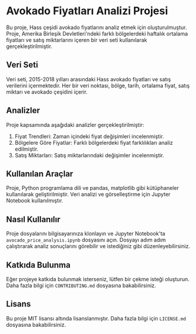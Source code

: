 # Avokado Fiyatları Analizi Projesi

Bu proje, Hass çeşidi avokado fiyatlarını analiz etmek için oluşturulmuştur. Proje, Amerika Birleşik Devletleri'ndeki farklı bölgelerdeki haftalık ortalama fiyatları ve satış miktarlarını içeren bir veri seti kullanılarak gerçekleştirilmiştir.

## Veri Seti

Veri seti, 2015-2018 yılları arasındaki Hass avokado fiyatları ve satış verilerini içermektedir. Her bir veri noktası, bölge, tarih, ortalama fiyat, satış miktarı ve avokado çeşidini içerir.

## Analizler

Proje kapsamında aşağıdaki analizler gerçekleştirilmiştir:

1. Fiyat Trendleri: Zaman içindeki fiyat değişimleri incelenmiştir.
2. Bölgelere Göre Fiyatlar: Farklı bölgelerdeki fiyat farklılıkları analiz edilmiştir.
3. Satış Miktarları: Satış miktarlarındaki değişimler incelenmiştir.

## Kullanılan Araçlar

Proje, Python programlama dili ve pandas, matplotlib gibi kütüphaneler kullanılarak geliştirilmiştir. Veri analizi ve görselleştirme için Jupyter Notebook kullanılmıştır.

## Nasıl Kullanılır

Proje dosyalarını bilgisayarınıza klonlayın ve Jupyter Notebook'ta `avocado_price_analysis.ipynb` dosyasını açın. Dosyayı adım adım çalıştırarak analiz sonuçlarını görebilir ve istediğiniz gibi düzenleyebilirsiniz.

## Katkıda Bulunma

Eğer projeye katkıda bulunmak isterseniz, lütfen bir çekme isteği oluşturun. Daha fazla bilgi için `CONTRIBUTING.md` dosyasına bakabilirsiniz.

## Lisans

Bu proje MIT lisansı altında lisanslanmıştır. Daha fazla bilgi için `LICENSE.md` dosyasına bakabilirsiniz.


